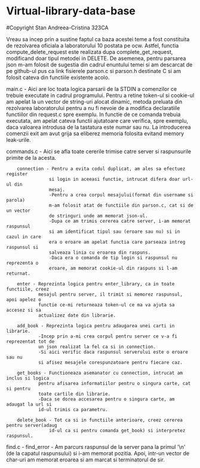 # Virtual-library-data-base
#Copyright Stan Andreea-Cristina 323CA

Vreau sa incep prin a sustine faptul ca baza acestei teme a fost constituita de
rezolvarea oficiala a laboratorului 10 postata pe ocw. Astfel, functia 
compute_delete_request este realizata dupa complete_get_request, modificand doar
tipul metodei in DELETE. De asemenea, pentru parsarea json m-am folosit de sugestia
din cadrul enuntului temei si am descarcat de pe github-ul pus ca link fisierele
parson.c si parson.h destinate C si am folosit cateva din functiile existente acolo.

main.c - Aici are loc toata logica parsarii de la STDIN a comenzilor ce trebuie
        executate in cadrul programului. Pentru a retine token-ul si cookie-ul
        am apelat la un vector de string-uri alocat dinamic, metoda preluata din
        rezolvarea laboratorului pentru a nu fi nevoie de a modifica declaratiile
        functiilor din request.c spre exemplu. In functie de ce comanda trebuia
        executata, am apelat cateva functii ajutatoare care verifica, spre exemplu,
        daca valoarea introdusa de la tastatura este numar sau nu.
        La introducerea comenzii exit am avut grija sa eliberez memoria folosita
        evitand memory leak-urile.

commands.c - Aici se afla toate cererile trimise catre server si raspunsurile
            primite de la acesta.

        connection - Pentru a evita codul duplicat, am ales sa efectuez register
                    si login in aceeasi functie, intrucat difera doar url-ul din
                    mesaj.
                    -Pentru a crea corpul mesajului(format din username si parola)
                    m-am folosit atat de functiile din parson.c, cat si de un vector
                    de stringuri unde am memorat json-ul.
                    -Dupa ce am trimis cererea catre server, i-am memorat raspunsul
                    si am identificat tipul sau (eroare sau nu) si in cazul in care
                    era o eroare am apelat functia care parseaza intreg raspunsul si
                    salveaza linia cu eroarea din raspuns.
                    -Daca era o comanda de tip login si raspunsul nu reprezenta o
                    eroare, am memorat cookie-ul din raspuns si l-am returnat.

        enter - Reprezinta logica pentru enter_library, ca in toate functiile, creez
                mesajul pentru server, il trimit si memorez raspunsul, apoi apelez o
                functie ce-mi returneaza token-ul ce ma va ajuta sa accesez si sa
                actualizez date din librarie.

        add_book - Reprezinta logica pentru adaugarea unei carti in librarie.
                -Incep prin a-mi crea corpul pentru server ce v-a fi reprezentat tot de
                un json realizat la fel ca si in connection.
                -Si aici verific daca raspunsul serverului este o eroare sau nu
                si afisez mesajele corespunzatoare pentru fiecare caz.

        get_books - Functioneaza asemanator cu connection, intrucat am inclus si logica
                pentru afisarea informatiilor pentru o singura carte, cat si pentru
                toate cartile din librarie.
                -Daca se dorea accesarea pentru o singura carte, am adaugat la url si
                id-ul trimis ca parametru.

        delete_book - Tot ca si in functiile anterioare, creez cererea pentru server(adaug
                    id-ul ca si pentru comanda get_book) si interpretez raspunsul.

find.c - find_error - Am parcurs raspunsul de la server pana la primul '\n' (de la capatul
                    raspunsului) si i-am memorat pozitia. Apoi, intr-un vector de char-uri
                    am memorat eroarea si am marcat si terminatorul de sir.
